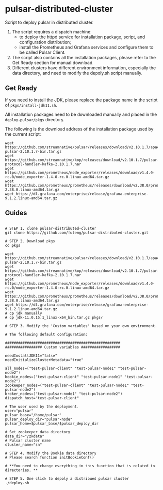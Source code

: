 # pulsar-distributed-cluster

Script to deploy pulsar in distributed cluster.

1. The script requires a dispatch machine:
	- to deploy the httpd service for installation package, script, and configuration distribution;
	- install the Prometheus and Grafana services and configure them to be called Pulsar Client.
2. The script also contains all the installation packages, please refer to the Get Ready section for manual download.
3. Different clusters have different environment information, especially the data directory, and need to modify the depoly.sh script manually.


## Get Ready

If you need to install the JDK, please replace the package name in the script of `pkgs/install-jdk11.sh`.

All installation packages need to be downloaded manually and placed in the `deploy-pulsar/pkgs` directory.

The following is the download address of the installation package used by the current script:

```shell
wget https://github.com/streamnative/pulsar/releases/download/v2.10.1.7/apache-pulsar-2.10.1.7-bin.tar.gz
wget https://github.com/streamnative/kop/releases/download/v2.10.1.7/pulsar-protocol-handler-kafka-2.10.1.7.nar
wget https://github.com/prometheus/node_exporter/releases/download/v1.4.0-rc.0/node_exporter-1.4.0-rc.0.linux-amd64.tar.gz
wget https://github.com/prometheus/prometheus/releases/download/v2.38.0/prometheus-2.38.0.linux-amd64.tar.gz
wget https://dl.grafana.com/enterprise/release/grafana-enterprise-9.1.2.linux-amd64.tar.gz
```

## Guides

```shell

# STEP 1. clone pulsar-distributed-cluster
git clone https://github.com/futeng/pulsar-distributed-cluster.git

# STEP 2. Download pkgs
cd pkgs

wget https://github.com/streamnative/pulsar/releases/download/v2.10.1.7/apache-pulsar-2.10.1.7-bin.tar.gz
wget https://github.com/streamnative/kop/releases/download/v2.10.1.7/pulsar-protocol-handler-kafka-2.10.1.7.nar
wget https://github.com/prometheus/node_exporter/releases/download/v1.4.0-rc.0/node_exporter-1.4.0-rc.0.linux-amd64.tar.gz
wget https://github.com/prometheus/prometheus/releases/download/v2.38.0/prometheus-2.38.0.linux-amd64.tar.gz
wget https://dl.grafana.com/enterprise/release/grafana-enterprise-9.1.2.linux-amd64.tar.gz
# cp jdk manually
# cp jdk-11.0.15.1_linux-x64_bin.tar.gz pkgs/

# STEP 3. Modify the 'Custom variables' based on your own environment.

# The following default configuration:

#####################################################
################# Custom variables ##################

needInstallJDK11="false"
needInitializeClusterMetadata="true"

all_nodes=("test-pulsar-client" "test-pulsar-node1" "test-pulsar-node2")
bookie_nodes=("test-pulsar-client" "test-pulsar-node1" "test-pulsar-node2")
zookeeper_nodes=("test-pulsar-client" "test-pulsar-node1" "test-pulsar-node2")
broker_nodes=("test-pulsar-node1" "test-pulsar-node2")
dispatch_host="test-pulsar-client"

# The user used by the deployment.
user="pulsar"
pulsar_base="/home/pulsar"
pulsar_deploy_dir="pulsar-node"
pulsar_home=$pulsar_base/$pulsar_deploy_dir

# Set zookeeper data directory
data_dir="/zkdata"
# Pulsar cluster name 
cluster_name="sn"

# STEP 4. Modify the Bookie data directory
# Please search function initBookieConf()

# **You need to change everything in this function that is related to directories. **

# STEP 5. One click to depoly a distribued pulsar cluster
./deploy.sh 

```